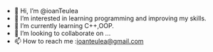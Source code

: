 - 👋 Hi, I’m @ioanTeulea
- 👀 I’m interested in learning programming and improving my skills.
- 🌱 I’m currently learning C++,OOP.
- 💞️ I’m looking to collaborate on ...
- 📫 How to reach me :ioanteulea@gmail.com

<!---
ioanTeulea/ioanTeulea is a ✨ special ✨ repository because its `README.md` (this file) appears on your GitHub profile.
You can click the Preview link to take a look at your changes.
--->
